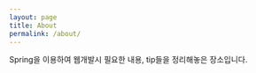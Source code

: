 ```yaml
---
layout: page
title: About
permalink: /about/
---
```


Spring을 이용하여 웹개발시 필요한 내용, tip들을 정리해놓은 장소입니다.

